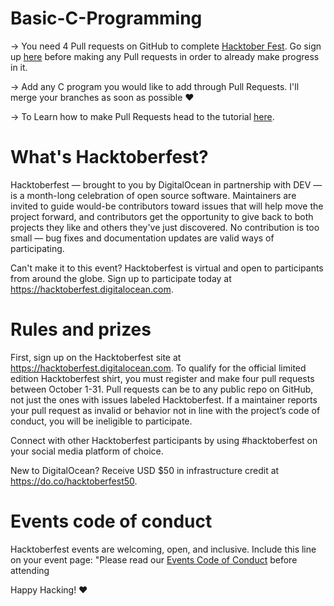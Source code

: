 # Basic-C-Programming


-> You need 4 Pull requests on GitHub to complete [Hacktober Fest](https://hacktoberfest.digitalocean.com). Go sign up [here](https://hacktoberfest.digitalocean.com/) before making any Pull requests in order to already make progress in it.

-> Add any C program you would like to add through Pull Requests. I'll merge your branches as soon as possible :heart:

-> To Learn how to make Pull Requests head to the tutorial [here](https://github.com/firstcontributions/first-contributions/blob/master/github-desktop-tutorial.md).


# What's Hacktoberfest?
Hacktoberfest — brought to you by DigitalOcean in partnership with DEV — is a month-long celebration of open source software. Maintainers are invited to guide would-be contributors toward issues that will help move the project forward, and contributors get the opportunity to give back to both projects they like and others they've just discovered. No contribution is too small — bug fixes and documentation updates are valid ways of participating.

Can't make it to this event? Hacktoberfest is virtual and open to participants from around the globe. Sign up to participate today at https://hacktoberfest.digitalocean.com.

# Rules and prizes
First, sign up on the Hacktoberfest site at https://hacktoberfest.digitalocean.com. To qualify for the official limited edition Hacktoberfest shirt, you must register and make four pull requests between October 1-31. Pull requests can be to any public repo on GitHub, not just the ones with issues labeled Hacktoberfest. If a maintainer reports your pull request as invalid or behavior not in line with the project’s code of conduct, you will be ineligible to participate.

Connect with other Hacktoberfest participants by using #hacktoberfest on your social media platform of choice.

New to DigitalOcean? Receive USD $50 in infrastructure credit at https://do.co/hacktoberfest50.

# Events code of conduct
Hacktoberfest events are welcoming, open, and inclusive. Include this line on your event page: "Please read our [Events Code of Conduct](https://do.co/hacktoberconduct) before attending


Happy Hacking! :heart:
